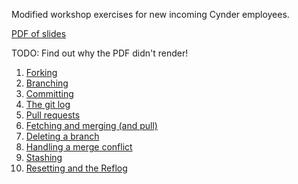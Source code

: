
Modified workshop exercises for new incoming Cynder employees.

[PDF of slides](/src/master/slides/workshop.pdf)

TODO: Find out why the PDF didn't render!

1. [Forking](/src/master/fork.md)
1. [Branching](/src/master/branch.md)
1. [Committing](/src/master/commit.md)
1. [The git log](/src/master/log.md)
1. [Pull requests](/src/master/pull_request.md)
1. [Fetching and merging (and pull)](/src/master/fetch_and_merge.md)
1. [Deleting a branch](/src/master/delete_branch.md)
1. [Handling a merge conflict](/src/master/merge_conflict.md)
1. [Stashing](/src/master/stash.md)
1. [Resetting and the Reflog](/src/master/reset_and_reflog.md)

